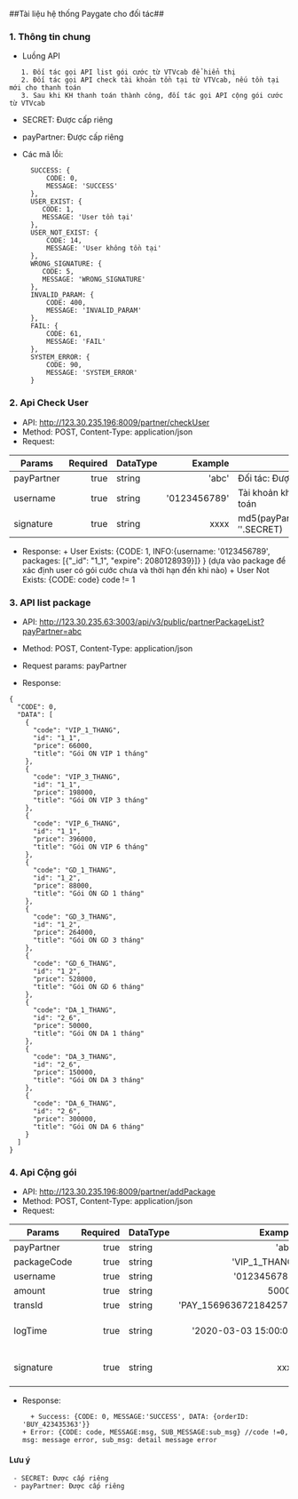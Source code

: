 ##Tài liệu hệ thống Paygate cho đối tác##

### 1. Thông tin chung ###
- Luồng API

```
   1. Đối tác gọi API list gói cước từ VTVcab để hiển thị
   2. Đối tác gọi API check tài khoản tồn tại từ VTVcab, nếu tồn tại mới cho thanh toán
   3. Sau khi KH thanh toán thành công, đối tác gọi API cộng gói cước từ VTVcab
```
            
- SECRET: Được cấp riêng
- payPartner: Được cấp riêng
- Các mã lỗi: 
		
	    SUCCESS: {
            CODE: 0,
            MESSAGE: 'SUCCESS'
        },
        USER_EXIST: {
           CODE: 1,
           MESSAGE: 'User tồn tại'
        },
        USER_NOT_EXIST: {
            CODE: 14,
            MESSAGE: 'User không tồn tại'
        },
        WRONG_SIGNATURE: {
           CODE: 5,
           MESSAGE: 'WRONG_SIGNATURE'
        },
        INVALID_PARAM: {
            CODE: 400,
            MESSAGE: 'INVALID_PARAM'
        },
        FAIL: {
            CODE: 61,
            MESSAGE: 'FAIL'
        },
        SYSTEM_ERROR: {
            CODE: 90,
            MESSAGE: 'SYSTEM_ERROR'
        }

### 2. Api Check User ###
- API: http://123.30.235.196:8009/partner/checkUser
- Method: POST, Content-Type: application/json
- Request:	
		
| Params    | Required | DataType | Example | Note
| --------- | -----:| --------- | -----:| --------- |
| payPartner  | true | string  | 'abc' |Đối tác: Được cấp riêng|
| username     |   true | string |'0123456789'|Tài khoản khách hàng thanh toán|  
| signature     |   true | string |xxxx|md5(payPartner.'$'.username.'$'.SECRET)|


- Response:
	    + User Exists: {CODE: 1, INFO:{username: '0123456789', packages: [{"_id": "1_1", "expire": 2080128939}]} } (dựa vào package để xác định user có gói cước chưa và thời hạn đến khi nào)
        + User Not Exists: {CODE: code} code != 1


### 3. API list package ###
- API: http://123.30.235.63:3003/api/v3/public/partnerPackageList?payPartner=abc
- Method: POST, Content-Type: application/json

- Request params: payPartner
- Response:

```
{
  "CODE": 0,
  "DATA": [
    {
      "code": "VIP_1_THANG",
      "id": "1_1",
      "price": 66000,
      "title": "Gói ON VIP 1 tháng"
    },
    {
      "code": "VIP_3_THANG",
      "id": "1_1",
      "price": 198000,
      "title": "Gói ON VIP 3 tháng"
    },
    {
      "code": "VIP_6_THANG",
      "id": "1_1",
      "price": 396000,
      "title": "Gói ON VIP 6 tháng"
    },
    {
      "code": "GD_1_THANG",
      "id": "1_2",
      "price": 88000,
      "title": "Gói ON GD 1 tháng"
    },
    {
      "code": "GD_3_THANG",
      "id": "1_2",
      "price": 264000,
      "title": "Gói ON GD 3 tháng"
    },
    {
      "code": "GD_6_THANG",
      "id": "1_2",
      "price": 528000,
      "title": "Gói ON GD 6 tháng"
    },
    {
      "code": "DA_1_THANG",
      "id": "2_6",
      "price": 50000,
      "title": "Gói ON DA 1 tháng"
    },
    {
      "code": "DA_3_THANG",
      "id": "2_6",
      "price": 150000,
      "title": "Gói ON DA 3 tháng"
    },
    {
      "code": "DA_6_THANG",
      "id": "2_6",
      "price": 300000,
      "title": "Gói ON DA 6 tháng"
    }
  ]
}
```

### 4. Api Cộng gói ###
- API: http://123.30.235.196:8009/partner/addPackage
- Method: POST, Content-Type: application/json
- Request:	
		
| Params    | Required | DataType | Example | Note|
| --------- | -----:| --------- | -----:| --------- |
| payPartner  | true | string  | 'abc' |Đối tác: Được cấp riêng|
| packageCode     |   true |string |'VIP_1_THANG'|Gói cước khách hàng thanh toán|
| username     |   true | string |'0123456789'|Tài khoản khách hàng thanh toán|
| amount     |   true | string |50000|Số tiền thanh toán|
| transId     |   true | string |'PAY_1569636721842576'|Mã ID Giao dịch: phải là duy nhất|
| logTime     |   true | string |'2020-03-03 15:00:00'|Thời gian KH thanh toán; theo định dạng: YYYY-MM-DD HH:mm:ss|  
| signature     |   true | string |xxxx|md5(payPartner.'$'.packageCode.'$'.username.'$'.amount.'$'.transId.'$'.logTime.'$'.SECRET)|


- Response:

	    + Success: {CODE: 0, MESSAGE:'SUCCESS', DATA: {orderID: 'BUY_423435363'}} 
      + Error: {CODE: code, MESSAGE:msg, SUB_MESSAGE:sub_msg} //code !=0, msg: message error, sub_msg: detail message error

#### Lưu ý ####

     - SECRET: Được cấp riêng
     - payPartner: Được cấp riêng